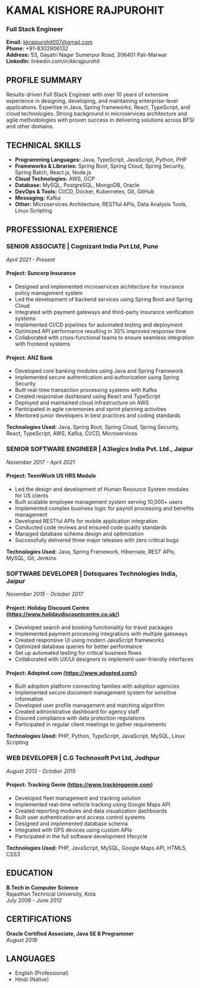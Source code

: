 # KAMAL KISHORE RAJPUROHIT
### Full Stack Engineer

**Email:** kkrajpurohit007@gmail.com  
**Phone:** +91-8302906132  
**Address:** 53, Gayatri Nagar Sumerpur Road, 306401 Pali-Marwar  
**LinkedIn:** linkedin.com/in/kkrajpurohit

## PROFILE SUMMARY
Results-driven Full Stack Engineer with over 10 years of extensive experience in designing, developing, and maintaining enterprise-level applications. Expertise in Java, Spring frameworks, React, TypeScript, and cloud technologies. Strong background in microservices architecture and agile methodologies with proven success in delivering solutions across BFSI and other domains.

## TECHNICAL SKILLS
- **Programming Languages:** Java, TypeScript, JavaScript, Python, PHP
- **Frameworks & Libraries:** Spring Boot, Spring Cloud, Spring Security, Spring Batch, React.js, Node.js
- **Cloud Technologies:** AWS, GCP
- **Database:** MySQL, PostgreSQL, MongoDB, Oracle
- **DevOps & Tools:** CI/CD, Docker, Kubernetes, Git, GitHub
- **Messaging:** Kafka
- **Other:** Microservices Architecture, RESTful APIs, Data Analysis Tools, Linux Scripting

## PROFESSIONAL EXPERIENCE

### SENIOR ASSOCIATE | Cognizant India Pvt Ltd, Pune
*April 2021 - Present*

#### Project: Suncorp Insurance
- Designed and implemented microservices architecture for insurance policy management system
- Led the development of backend services using Spring Boot and Spring Cloud
- Integrated with payment gateways and third-party insurance verification systems
- Implemented CI/CD pipelines for automated testing and deployment
- Optimized API performance resulting in 30% improved response time
- Collaborated with cross-functional teams to ensure seamless integration with frontend systems

#### Project: ANZ Bank
- Developed core banking modules using Java and Spring Framework
- Implemented secure authentication and authorization using Spring Security
- Built real-time transaction processing systems with Kafka
- Created responsive dashboard using React and TypeScript
- Deployed and maintained cloud infrastructure on AWS
- Participated in agile ceremonies and sprint planning activities
- Mentored junior developers in best practices and coding standards

**Technologies Used:** Java, Spring Boot, Spring Cloud, Spring Security, React, TypeScript, AWS, Kafka, CI/CD, Microservices

### SENIOR SOFTWARE ENGINEER | A3logics India Pvt. Ltd., Jaipur
*November 2017 - April 2021*

#### Project: TeemWurk US HRS Module
- Led the design and development of Human Resource System modules for US clients
- Built scalable employee management system serving 10,000+ users
- Implemented complex business logic for payroll processing and benefits management
- Developed RESTful APIs for mobile application integration
- Conducted code reviews and ensured code quality standards
- Managed database schema design and optimization
- Successfully delivered three major releases with zero critical bugs

**Technologies Used:** Java, Spring Framework, Hibernate, REST APIs, MySQL, Git, Jenkins

### SOFTWARE DEVELOPER | Dotsquares Technologies India, Jaipur
*November 2015 - October 2017*

#### Project: Holiday Discount Centre (https://www.holidaydiscountcentre.co.uk/)
- Developed search and booking functionality for travel packages
- Implemented payment processing integrations with multiple gateways
- Created responsive UI using modern JavaScript frameworks
- Optimized database queries for better performance
- Set up automated testing for critical business flows
- Collaborated with UX/UI designers to implement user-friendly interfaces

#### Project: Adopted.com (https://www.adopted.com/)
- Built adoption platform connecting families with adoption agencies
- Implemented secure document management system for sensitive information
- Developed user profile management and matching algorithm
- Created administrative dashboard for agency staff
- Ensured compliance with data protection regulations
- Participated in regular client meetings to gather requirements

**Technologies Used:** PHP, Python, TypeScript, JavaScript, MySQL, Linux Scripting

### WEB DEVELOPER | C.G Technosoft Pvt Ltd, Jodhpur
*August 2013 - October 2015*

#### Project: Tracking Genie (https://www.trackinggenie.com)
- Developed fleet management and tracking solution
- Implemented real-time vehicle tracking using Google Maps API
- Created reporting modules and data visualization dashboards
- Built user authentication and access control systems
- Designed and implemented database schema
- Integrated with GPS devices using custom APIs
- Participated in the full software development lifecycle

**Technologies Used:** PHP, JavaScript, MySQL, Google Maps API, HTML5, CSS3

## EDUCATION
**B.Tech in Computer Science**  
Rajasthan Technical University, Kota  
*July 2008 - June 2012*

## CERTIFICATIONS
**Oracle Certified Associate, Java SE 8 Programmer**  
*August 2019*

## LANGUAGES
- English (Professional)
- Hindi (Native)
